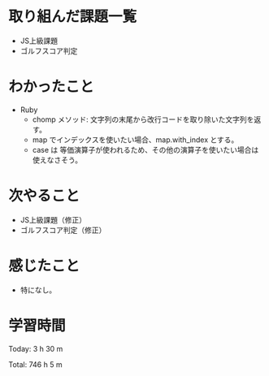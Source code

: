# 取り組んだ課題一覧
- JS上級課題
- ゴルフスコア判定

# わかったこと
- Ruby
  - chomp メソッド: 文字列の末尾から改行コードを取り除いた文字列を返す。
  - map でインデックスを使いたい場合、map.with_index とする。
  - case は 等価演算子が使われるため、その他の演算子を使いたい場合は使えなさそう。

# 次やること
- JS上級課題（修正）
- ゴルフスコア判定（修正）

# 感じたこと
- 特になし。

# 学習時間
Today: 3 h 30 m

Total: 746 h 5 m
